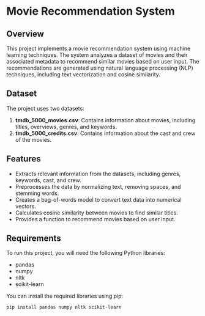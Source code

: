 # Movie Recommendation System

## Overview
This project implements a movie recommendation system using machine learning techniques. The system analyzes a dataset of movies and their associated metadata to recommend similar movies based on user input. The recommendations are generated using natural language processing (NLP) techniques, including text vectorization and cosine similarity.

## Dataset
The project uses two datasets:
1. **tmdb_5000_movies.csv**: Contains information about movies, including titles, overviews, genres, and keywords.
2. **tmdb_5000_credits.csv**: Contains information about the cast and crew of the movies.

## Features
- Extracts relevant information from the datasets, including genres, keywords, cast, and crew.
- Preprocesses the data by normalizing text, removing spaces, and stemming words.
- Creates a bag-of-words model to convert text data into numerical vectors.
- Calculates cosine similarity between movies to find similar titles.
- Provides a function to recommend movies based on user input.

## Requirements
To run this project, you will need the following Python libraries:
- pandas
- numpy
- nltk
- scikit-learn

You can install the required libraries using pip:

```bash
pip install pandas numpy nltk scikit-learn
